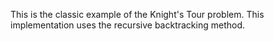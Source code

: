 This is the classic example of the Knight's Tour problem. This implementation uses the recursive backtracking method.
